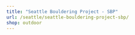```yaml
---
title: "Seattle Bouldering Project - SBP"
url: /seattle/seattle-bouldering-project-sbp/
shop: outdoor
---
```

